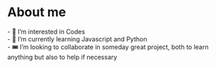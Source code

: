 <h1>About me</h1>
<p>
- 👀 I’m interested in Codes<br>
- 🌱 I’m currently learning Javascript and Python<br>
- 🎟️ I’m looking to collaborate in someday great project, both to learn anything but also to help if necessary




